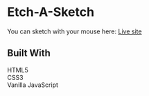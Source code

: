 # Etch-A-Sketch

You can sketch with your mouse here: [Live site](https://ewasarenka.github.io/Etch-A-Sketch/)


## Built With
HTML5 <br>
CSS3 <br>
Vanilla JavaScript
